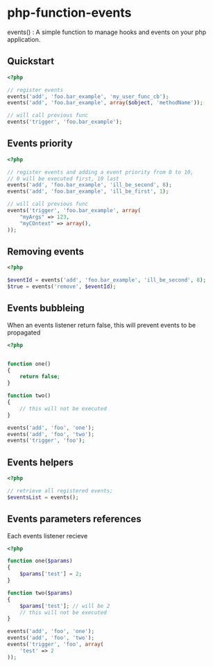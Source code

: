 php-function-events
===================

events() : A simple function to manage hooks and events on your php application.


Quickstart
-----


```php
<?php

// register events
events('add', 'foo.bar_example', 'my_user_func_cb');
events('add', 'foo.bar_example', array($object, 'methodName'));

// will call previous func
events('trigger', 'foo.bar_example');
```



Events priority
------


```php
<?php

// register events and adding a event priority from 0 to 10, 
// 0 will be executed first, 10 last
events('add', 'foo.bar_example', 'ill_be_second', 8);
events('add', 'foo.bar_example', 'ill_be_first', 1);

// will call previous func
events('trigger', 'foo.bar_example', array(
    "myArgs" => 123,
    "myCOntext" => array(),
));
```


Removing events
------

```php
<?php

$eventId = events('add', 'foo.bar_example', 'ill_be_second', 8);
$true = events('remove', $eventId);
```


Events bubbleing
------


When an events listener return false, this will prevent events to be propagated

```php
<?php


function one()
{
    return false;
}

function two()
{
    // this will not be executed
}

events('add', 'foo', 'one');
events('add', 'foo', 'two');
events('trigger', 'foo');

```

Events helpers
------


```php
<?php

// retrieve all registered events;
$eventsList = events();

```


Events parameters references
------

Each events listener recieve

```php
<?php

function one($params)
{
    $params['test'] = 2;
}

function two($params)
{
    $params['test']; // will be 2
    // this will not be executed
}

events('add', 'foo', 'one');
events('add', 'foo', 'two');
events('trigger', 'foo', array(
    'test' => 2
));
```